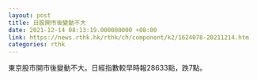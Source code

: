 ```yaml
---
layout: post
title: 日股開市後變動不大
date: 2021-12-14 08:13:19.000000000 +08:00
link: https://news.rthk.hk/rthk/ch/component/k2/1624078-20211214.htm
categories: rthk
---
```


東京股市開市後變動不大。日經指數較早時報28633點，跌7點。
